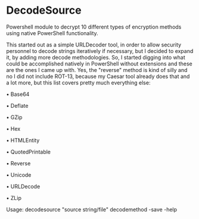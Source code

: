 # DecodeSource
Powershell module to decrypt 10 different types of encryption methods using native PowerShell functionality.

This started out as a simple URLDecoder tool, in order to allow security personnel to decode strings iteratively if necessary, but I decided to expand it, by adding more decode methodologies. So, I started digging into what could be accomplished natively in PowerShell without extensions and these are the ones I came up with. Yes, the "reverse" method is kind of silly and no I did not include ROT-13, because my Caesar tool already does that and a lot more, but this list covers pretty much everything else:

• Base64

• Deflate

• GZip

• Hex

• HTMLEntity

• QuotedPrintable

• Reverse

• Unicode

• URLDecode

• ZLip

Usage: decodesource "source string/file" decodemethod -save <outfile> -help
